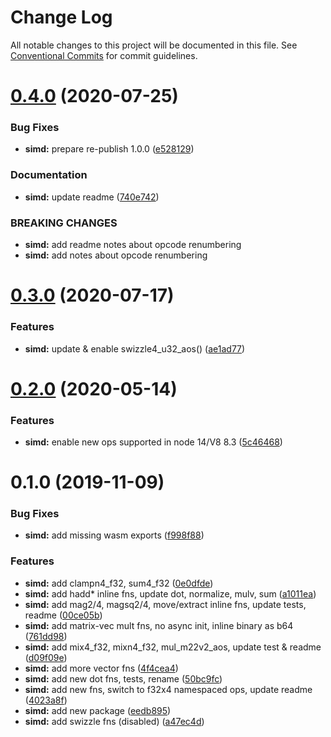 # Change Log

All notable changes to this project will be documented in this file.
See [Conventional Commits](https://conventionalcommits.org) for commit guidelines.

# [0.4.0](https://github.com/thi-ng/umbrella/compare/@thi.ng/simd@0.3.1...@thi.ng/simd@0.4.0) (2020-07-25)


### Bug Fixes

* **simd:** prepare re-publish 1.0.0 ([e528129](https://github.com/thi-ng/umbrella/commit/e52812952017ea2a29cad1d1bd081f49f5a1bf9d))


### Documentation

* **simd:** update readme ([740e742](https://github.com/thi-ng/umbrella/commit/740e74239a8ad6ee0fd54c68016fcf97374054c9))


### BREAKING CHANGES

* **simd:** add readme notes about opcode renumbering
* **simd:** add notes about opcode renumbering





# [0.3.0](https://github.com/thi-ng/umbrella/compare/@thi.ng/simd@0.2.9...@thi.ng/simd@0.3.0) (2020-07-17)


### Features

* **simd:** update & enable swizzle4_u32_aos() ([ae1ad77](https://github.com/thi-ng/umbrella/commit/ae1ad77a7e5e117bfe8a01f3b33526c6ef6633fe))





# [0.2.0](https://github.com/thi-ng/umbrella/compare/@thi.ng/simd@0.1.16...@thi.ng/simd@0.2.0) (2020-05-14)


### Features

* **simd:** enable new ops supported in node 14/V8 8.3 ([5c46468](https://github.com/thi-ng/umbrella/commit/5c464682ef1a720cbfca3d79b76a94fc7444b781))





# 0.1.0 (2019-11-09)

### Bug Fixes

* **simd:** add missing wasm exports ([f998f88](https://github.com/thi-ng/umbrella/commit/f998f883a10e1a663da7213fed49948c005fcdf1))

### Features

* **simd:** add clampn4_f32, sum4_f32 ([0e0dfde](https://github.com/thi-ng/umbrella/commit/0e0dfde150856ea62c0b316a3a6391dccd3646a8))
* **simd:** add hadd* inline fns, update dot, normalize, mulv, sum ([a1011ea](https://github.com/thi-ng/umbrella/commit/a1011ead5ee1d55adbea1da1efcea2829b037210))
* **simd:** add mag2/4, magsq2/4, move/extract inline fns, update tests, readme ([00ce05b](https://github.com/thi-ng/umbrella/commit/00ce05b5ec54e4ba1542e671de8dcd61b396a783))
* **simd:** add matrix-vec mult fns, no async init, inline binary as b64 ([761dd98](https://github.com/thi-ng/umbrella/commit/761dd9822c4f78d3581a533385763cdc09154da9))
* **simd:** add mix4_f32, mixn4_f32, mul_m22v2_aos, update test & readme ([d09f09e](https://github.com/thi-ng/umbrella/commit/d09f09ecd519c41db72e68a06d566190e57f647c))
* **simd:** add more vector fns ([4f4cea4](https://github.com/thi-ng/umbrella/commit/4f4cea4ed912236aeacb19e0d50f171bf9dde15b))
* **simd:** add new dot fns, tests, rename ([50bc9fc](https://github.com/thi-ng/umbrella/commit/50bc9fc85b141c11cedf66f4384561259f93fff9))
* **simd:** add new fns, switch to f32x4 namespaced ops, update readme ([4023a8f](https://github.com/thi-ng/umbrella/commit/4023a8f02b9759bb0d3b11036de578e37b82493e))
* **simd:** add new package ([eedb895](https://github.com/thi-ng/umbrella/commit/eedb89530555332103e3a32147c318592edf830b))
* **simd:** add swizzle fns (disabled) ([a47ec4d](https://github.com/thi-ng/umbrella/commit/a47ec4dbc16271103a7b4aaca730677136275e9d))
